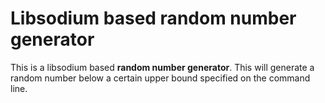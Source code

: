 # Libsodium based random number generator

This is a libsodium based **random number generator**.  This will generate a random number below a certain upper bound specified on the command line.

